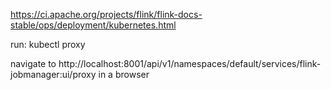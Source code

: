 https://ci.apache.org/projects/flink/flink-docs-stable/ops/deployment/kubernetes.html


run:
kubectl proxy

navigate to http://localhost:8001/api/v1/namespaces/default/services/flink-jobmanager:ui/proxy in a browser
